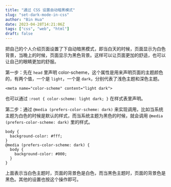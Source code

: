 ```yaml
---
title: "通过 CSS 设置自动暗黑模式"
slug: "set-dark-mode-in-css"
author: "Bin Hua"
date: 2023-04-28T14:21:06Z
tags: ["css", "web", "html"]
draft: false
---
```


把自己的个人介绍页面设置了下自动暗黑模式，即当白天的时候，页面显示为白色背景，当晚上的时候，页面显示为黑色背景。这样可以让页面更加的舒适，也可以让自己的眼睛更加的舒服。

第一步：先在 `head` 里声明 color-scheme，这个属性是用来声明页面的主题颜色的，有两个值，一个是 `light`，一个是 `dark`，分别代表了浅色主题和深色主题。

```
<meta name="color-scheme" content="light dark">
```

也可以通过 `:root { color-scheme: light dark; }` 在样式表里声明。

第二步：通过 `@media (prefers-color-scheme: dark)` 来实现调用，比如当系统主题为白色的时候是默认的样式，而当系统主题为黑色的时候，就会调用 `@media (prefers-color-scheme: dark)` 里的样式。

```
body {
  background-color: #fff;
}
@media (prefers-color-scheme: dark) {
  body {
    background-color: #000;
  }
}
```

上面表示当白色主题时，页面的背景色是白色，而当黑色主题时，页面的背景色是黑色。其他的设置也按这个操作即可。